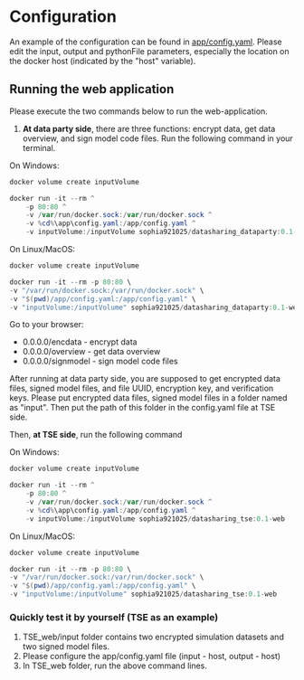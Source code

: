 # Configuration

An example of the configuration can be found in [app/config.yaml](app/config.yaml). Please edit the input, output and pythonFile parameters, especially the location on the docker host (indicated by the "host" variable).

## Running the web application

Please execute the two commands below to run the web-application.

1. **At data party side**, there are three functions: encrypt data, get data overview, and sign model code files. Run the following command in your terminal.

On Windows:
```powershell
docker volume create inputVolume

docker run -it --rm ^
    -p 80:80 ^
    -v /var/run/docker.sock:/var/run/docker.sock ^
    -v %cd%\app\config.yaml:/app/config.yaml ^
    -v inputVolume:/inputVolume sophia921025/datasharing_dataparty:0.1-web
```

On Linux/MacOS:
```powershell
docker volume create inputVolume

docker run -it --rm -p 80:80 \
-v "/var/run/docker.sock:/var/run/docker.sock" \
-v "$(pwd)/app/config.yaml:/app/config.yaml" \
-v "inputVolume:/inputVolume" sophia921025/datasharing_dataparty:0.1-web
```

Go to your browser: 

- 0.0.0.0/encdata - encrypt data
- 0.0.0.0/overview - get data overview
- 0.0.0.0/signmodel - sign model code files

After running at data party side, you are supposed to get encrypted data files, signed model files, and file UUID, encryption key, and verification keys. Please put encrypted data files, signed model files in a folder named as "input". Then put the path of this folder in the config.yaml file at TSE side. 

Then, **at TSE side**, run the following command 

On Windows:

```powershell
docker volume create inputVolume

docker run -it --rm ^
    -p 80:80 ^
    -v /var/run/docker.sock:/var/run/docker.sock ^
    -v %cd%\app\config.yaml:/app/config.yaml ^
    -v inputVolume:/inputVolume sophia921025/datasharing_tse:0.1-web
```

On Linux/MacOS:

```powershell
docker volume create inputVolume

docker run -it --rm -p 80:80 \
-v "/var/run/docker.sock:/var/run/docker.sock" \
-v "$(pwd)/app/config.yaml:/app/config.yaml" \
-v "inputVolume:/inputVolume" sophia921025/datasharing_tse:0.1-web
```

### Quickly test it by yourself (TSE as an example) ###

1. TSE_web/input folder contains two encrypted simulation datasets and two signed model files. 
2. Please configure the app/config.yaml file (input - host, output - host)
3. In TSE_web folder, run the above command lines.